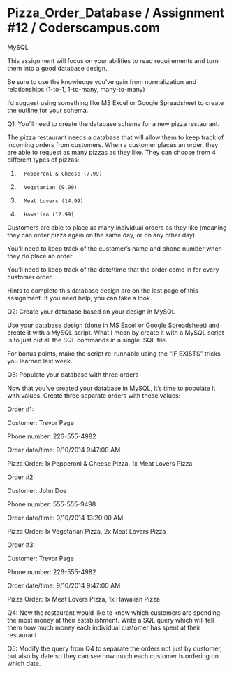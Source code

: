 # Pizza_Order_Database / Assignment #12 / Coderscampus.com
MySQL


 

This assignment will focus on your abilities to read requirements and turn them into a good database design.

 
Be sure to use the knowledge you’ve gain from normalization and relationships (1-to-1, 1-to-many, many-to-many)

 
I’d suggest using something like MS Excel or Google Spreadsheet to create the outline for your schema.

 
Q1: You’ll need to create the database schema for a new pizza restaurant.
 
The pizza restaurant needs a database that will allow them to keep track of incoming orders from customers. When a customer places an order, they are able to request as many pizzas as they like. They can choose from 4 different types of pizzas:

 
1.       Pepperoni & Cheese (7.99)

2.       Vegetarian (9.99)

3.       Meat Lovers (14.99)

4.       Hawaiian (12.99)

 
Customers are able to place as many individual orders as they like (meaning they can order pizza again on the same day, or on any other day)

 
You’ll need to keep track of the customer’s name and phone number when they do place an order.

 
You’ll need to keep track of the date/time that the order came in for every customer order.

 
Hints to complete this database design are on the last page of this assignment. If you need help, you can take a look.

 
Q2: Create your database based on your design in MySQL
 
Use your database design (done in MS Excel or Google Spreadsheet) and create it with a MySQL script. What I mean by create it with a MySQL script is to just put all the SQL commands in a single .SQL file.

 
For bonus points, make the script re-runnable using the “IF EXISTS” tricks you learned last week.

 
Q3: Populate your database with three orders
 
Now that you’ve created your database in MySQL, it’s time to populate it with values. Create three separate orders with these values:

 

Order #1:

 
Customer: Trevor Page

Phone number: 226-555-4982

Order date/time: 9/10/2014 9:47:00 AM

Pizza Order: 1x Pepperoni & Cheese Pizza, 1x Meat Lovers Pizza

 

Order #2:

 
Customer: John Doe

Phone number: 555-555-9498

Order date/time: 9/10/2014 13:20:00 AM

Pizza Order: 1x Vegetarian Pizza, 2x Meat Lovers Pizza

 

Order #3:

 
Customer: Trevor Page

Phone number: 226-555-4982

Order date/time: 9/10/2014 9:47:00 AM

Pizza Order: 1x Meat Lovers Pizza, 1x Hawaiian Pizza

 
Q4: Now the restaurant would like to know which customers are spending the most money at their establishment. Write a SQL query which will tell them how much money each individual customer has spent at their restaurant
 
Q5: Modify the query from Q4 to separate the orders not just by customer, but also by date so they can see how much each customer is ordering on which date.
